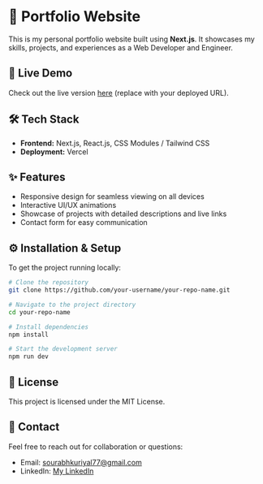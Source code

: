 # 📁 Portfolio Website

This is my personal portfolio website built using **Next.js**. It showcases my skills, projects, and experiences as a Web Developer and Engineer.

## 🚀 Live Demo  
Check out the live version [here](#) (replace with your deployed URL).

## 🛠 Tech Stack  
- **Frontend:** Next.js, React.js, CSS Modules / Tailwind CSS  
- **Deployment:** Vercel 

## ✨ Features  
- Responsive design for seamless viewing on all devices  
- Interactive UI/UX animations  
- Showcase of projects with detailed descriptions and live links  
- Contact form for easy communication  

 

## ⚙️ Installation & Setup  
To get the project running locally:  
```bash
# Clone the repository
git clone https://github.com/your-username/your-repo-name.git

# Navigate to the project directory
cd your-repo-name

# Install dependencies
npm install

# Start the development server
npm run dev
```

## 📄 License  
This project is licensed under the MIT License.  

## 📧 Contact  
Feel free to reach out for collaboration or questions:  
- Email: [sourabhkuriyal77@gmail.com](mailto:sourabhkuriyal77@gmail.com)  
- LinkedIn: [My LinkedIn](https://www.linkedin.com/in/saurabh-kuriyal-075a95238/)  
